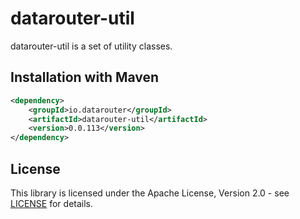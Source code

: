 # datarouter-util

datarouter-util is a set of utility classes.


## Installation with Maven

```xml
<dependency>
	<groupId>io.datarouter</groupId>
	<artifactId>datarouter-util</artifactId>
	<version>0.0.113</version>
</dependency>
```

## License

This library is licensed under the Apache License, Version 2.0 - see [LICENSE](../LICENSE) for details.
